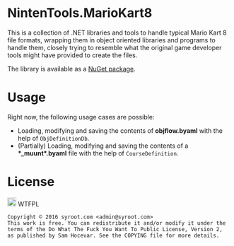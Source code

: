# NintenTools.MarioKart8

This is a collection of .NET libraries and tools to handle typical Mario Kart 8 file formats, wrapping them in object oriented libraries and programs to handle them, closely trying to resemble what the original game developer tools might have provided to create the files.

The library is available as a [NuGet package](https://www.nuget.org/packages/Syroot.NintenTools.MarioKart8).

Usage
=====

Right now, the following usage cases are possible:
- Loading, modifying and saving the contents of **objflow.byaml** with the help of `ObjDefinitionDb`.
- (Partially) Loading, modifying and saving the contents of a **&ast;_muunt&ast;.byaml** file with the help of `CourseDefinition`.

License
=======

<a href="http://www.wtfpl.net/"><img src="http://www.wtfpl.net/wp-content/uploads/2012/12/wtfpl.svg" height="20" alt="WTFPL" /></a> WTFPL

    Copyright © 2016 syroot.com <admin@syroot.com>
    This work is free. You can redistribute it and/or modify it under the
    terms of the Do What The Fuck You Want To Public License, Version 2,
    as published by Sam Hocevar. See the COPYING file for more details.
